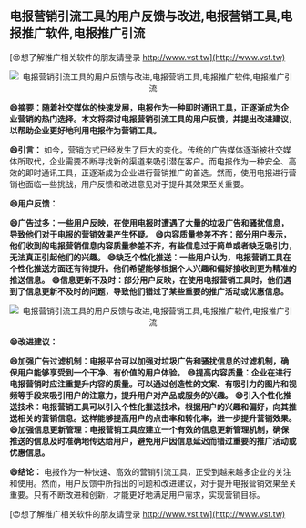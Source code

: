 ## **电报营销引流工具的用户反馈与改进,电报营销工具,电报推广软件,电报推广引流**

[😍想了解推广相关软件的朋友请登录 http://www.vst.tw](http://www.vst.tw)

 <center><img src="https://vst.tw/MP4/tuiguang/png/4.png" alt="电报营销引流工具的用户反馈与改进,电报营销工具,电报推广软件,电报推广引流"></center>

**😄摘要：随着社交媒体的快速发展，电报作为一种即时通讯工具，正逐渐成为企业营销的热门选择。本文将探讨电报营销引流工具的用户反馈，并提出改进建议，以帮助企业更好地利用电报作为营销工具。**

**😄引言：**
如今，营销方式已经发生了巨大的变化。传统的广告媒体逐渐被社交媒体所取代，企业需要不断寻找新的渠道来吸引潜在客户。而电报作为一种安全、高效的即时通讯工具，正逐渐成为企业进行营销推广的首选。然而，使用电报进行营销也面临一些挑战，用户反馈和改进意见对于提升其效果至关重要。

**😄用户反馈：**

**😄广告过多：一些用户反映，在使用电报时遭遇了大量的垃圾广告和骚扰信息，导致他们对于电报的营销效果产生怀疑。**
**😄内容质量参差不齐：部分用户表示，他们收到的电报营销信息内容质量参差不齐，有些信息过于简单或者缺乏吸引力，无法真正引起他们的兴趣。**
**😄缺乏个性化推送：一些用户认为，电报营销工具在个性化推送方面还有待提升。他们希望能够根据个人兴趣和偏好接收到更为精准的推送信息。**
**😄信息更新不及时：部分用户反映，在使用电报营销工具时，他们遇到了信息更新不及时的问题，导致他们错过了某些重要的推广活动或优惠信息。**

 <center><img src="https://vst.tw/MP4/tuiguang/png/5.png" alt="电报营销引流工具的用户反馈与改进,电报营销工具,电报推广软件,电报推广引流"></center>

**😄改进建议：**

**😄加强广告过滤机制：电报平台可以加强对垃圾广告和骚扰信息的过滤机制，确保用户能够享受到一个干净、有价值的用户体验。**
**😄提高内容质量：企业在进行电报营销时应注重提升内容的质量。可以通过创造性的文案、有吸引力的图片和视频等手段来吸引用户的注意力，提升用户对产品或服务的兴趣。**
**😄引入个性化推送技术：电报营销工具可以引入个性化推送技术，根据用户的兴趣和偏好，向其推送相关的营销信息。这样能够提高用户的点击率和转化率，进一步提升营销效果。**
**😄加强信息更新管理：电报营销工具应建立一个有效的信息更新管理机制，确保推送的信息及时准确地传达给用户，避免用户因信息延迟而错过重要的推广活动或优惠信息。**

**😄结论：**
电报作为一种快速、高效的营销引流工具，正受到越来越多企业的关注和使用。然而，用户反馈中所指出的问题和改进建议，对于提升电报营销效果至关重要。只有不断改进和创新，才能更好地满足用户需求，实现营销目标。

[😍想了解推广相关软件的朋友请登录 http://www.vst.tw](http://www.vst.tw)



